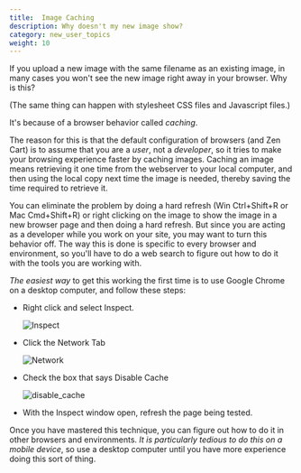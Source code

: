 ```yaml
---
title:  Image Caching 
description: Why doesn't my new image show?
category: new_user_topics
weight: 10
---
```


If you upload a new image with the same filename as an existing image, in many cases you won't see the new image right away in your browser.  Why is this? 

(The same thing can happen with stylesheet CSS files and Javascript files.)

It's because of a browser behavior called _caching_.  

The reason for this is that the default configuration of browsers (and Zen Cart) is to assume that you are a _user_, not a _developer_, so it tries to make your browsing experience faster by caching images.  Caching an image means retrieving it one time from the webserver to your local computer, and then using the local copy next time the image is needed, thereby saving the time required to retrieve it.

You can eliminate the problem by doing a hard refresh (Win Ctrl+Shift+R or Mac Cmd+Shift+R) or right clicking on the image to show the image in a new browser page and then doing a hard refresh. But since you are acting as a developer while you work on your site, you may want to turn this behavior off.  The way this is done is specific to every browser and environment, so you'll have to do a web search to figure out how to do it with the tools you are working with.  

_The easiest way_ to get this working the first time is to use Google Chrome on a desktop computer, and follow these steps: 

- Right click and select Inspect. 

	![Inspect](/images/browser_inspect.png)

- Click the Network Tab

	![Network](/images/browser_network.png)

- Check the box that says Disable Cache

	![disable_cache](/images/browser_disable_cache.png)

- With the Inspect window open, refresh the page being tested.

Once you have mastered this technique, you can figure out how to do it in other browsers and environments.  _It is particularly tedious to do this on a mobile device_, so use a desktop computer until you have more experience doing this sort of thing. 
